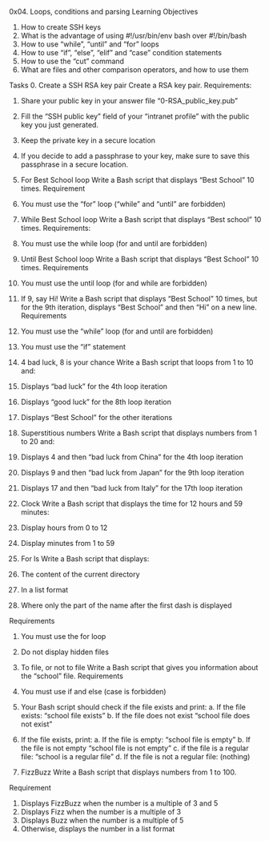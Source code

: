 0x04. Loops, conditions and parsing
Learning Objectives
1. How to create SSH keys
2. What is the advantage of using #!/usr/bin/env bash over #!/bin/bash
3. How to use “while”, “until” and “for” loops
4. How to use “if”, “else”, “elif” and “case” condition statements
5. How to use the “cut” command
6. What are files and other comparison operators, and how to use them

Tasks
0. Create a SSH RSA key pair
Create a RSA key pair.
Requirements:
1. Share your public key in your answer file “0-RSA_public_key.pub”
2. Fill the “SSH public key” field of your “intranet profile” with the public key you just generated.
3. Keep the private key in a secure location
4. If you decide to add a passphrase to your key, make sure to save this passphrase in a secure location.

1. For Best School loop
Write a Bash script that displays “Best School” 10 times.
Requirement
1. You must use the “for” loop (“while” and “until” are forbidden)


2. While Best School loop
Write a Bash script that displays “Best school” 10 times.
Requirements:
1. You must use the while loop (for and until are forbidden)


3. Until Best School loop
Write a Bash script that displays “Best School” 10 times.
Requirements
1. You must use the until loop (for and while are forbidden)


4. If 9, say Hi!
Write a Bash script that displays “Best School” 10 times, but for the 9th iteration, displays “Best School” and then “Hi” on a new line.
Requirements
1. You must use the “while” loop (for and until are forbidden)
2. You must use the “if” statement


5. 4 bad luck, 8 is your chance
Write a Bash script that loops from 1 to 10 and:
1. Displays “bad luck” for the 4th loop iteration
2. Displays “good luck” for the 8th loop iteration
3. Displays “Best School” for the other iterations


6. Superstitious numbers
Write a Bash script that displays numbers from 1 to 20 and:
1. Displays 4 and then “bad luck from China” for the 4th loop iteration
2. Displays 9 and then “bad luck from Japan” for the 9th loop iteration
3. Displays 17 and then “bad luck from Italy” for the 17th loop iteration


7. Clock
Write a Bash script that displays the time for 12 hours and 59 minutes:
1. Display hours from 0 to 12
2. Display minutes from 1 to 59


8. For ls
Write a Bash script that displays:
1. The content of the current directory
2. In a list format
3. Where only the part of the name after the first dash is displayed

Requirements
1. You must use the for loop
2. Do not display hidden files


9. To file, or not to file
Write a Bash script that gives you information about the “school” file.
Requirements
1. You must use if and else (case is forbidden)
2. Your Bash script should check if the file exists and print:
	a. If the file exists: “school file exists”
	b. If the file does not exist “school file does not exist”
3. If the file exists, print:
	a. If the file is empty: “school file is empty”
	b. If the file is not empty “school file is not empty”
	c. if the file is a regular file: “school is a regular file”
	d. If the file is not a regular file: (nothing)


10. FizzBuzz
Write a Bash script that displays numbers from 1 to 100.

Requirement
1. Displays FizzBuzz when the number is a multiple of 3 and 5
2. Displays Fizz when the number is a multiple of 3
3. Displays Buzz when the number is a multiple of 5
4. Otherwise, displays the number in a list format

